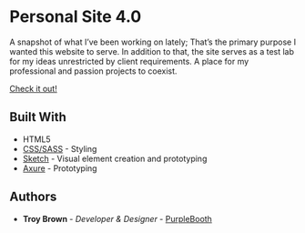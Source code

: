 # Personal Site 4.0
A snapshot of what I’ve been working on lately; That’s the primary purpose I wanted this website to serve. In addition to that, the site serves as a test lab for my ideas unrestricted by client requirements. A place for my professional and passion projects to coexist.

 [Check it out!](https://troybrown.me/)
## Built With

* HTML5
* [CSS/SASS](https://https://sass-lang.com/) - Styling
* [Sketch](https://www.sketchapp.com/) - Visual element creation and prototyping
* [Axure](https://www.axure.com/) - Prototyping


## Authors

* **Troy Brown** - *Developer & Designer* - [PurpleBooth](https://github.com/PurpleBooth)
